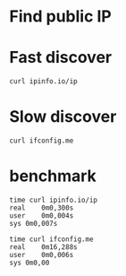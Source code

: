 # Find public IP

# Fast discover

```curl ipinfo.io/ip```

# Slow discover

```curl ifconfig.me```


# benchmark
```
time curl ipinfo.io/ip
real	0m0,300s
user	0m0,004s
sys	0m0,007s

time curl ifconfig.me
real	0m16,288s
user	0m0,006s
sys	0m0,00
```